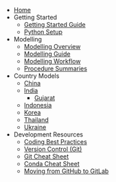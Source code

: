 - [Home](https://gitlab.iea.org/iea/ems/rise/knowledge-database/-/wikis/home)
- Getting Started
  - [Getting Started Guide](https://gitlab.iea.org/iea/ems/rise/knowledge-database/-/wikis/Getting-started)
  - [Python Setup](https://gitlab.iea.org/iea/ems/rise/knowledge-database/-/wikis/Python-setup)
- Modelling
  - [Modelling Overview](https://gitlab.iea.org/iea/ems/rise/knowledge-database/-/wikis/Modelling-overview)
  - [Modelling Guide](https://gitlab.iea.org/iea/ems/rise/knowledge-database/-/wikis/Modelling-guide)
  - [Modelling Workflow](https://gitlab.iea.org/iea/ems/rise/knowledge-database/-/wikis/Modelling-workflow)
  - [Procedure Summaries](https://gitlab.iea.org/iea/ems/rise/knowledge-database/-/wikis/Procedure-summaries-for-modellers)
- Country Models
  - [China](china-model)
  - [India](https://gitlab.iea.org/iea/ems/rise/knowledge-database/-/wikis/India-model)
    - [Gujarat](https://gitlab.iea.org/iea/ems/rise/knowledge-database/-/wikis/Gujarat,-India-model)
  - [Indonesia](https://gitlab.iea.org/iea/ems/rise/knowledge-database/-/wikis/Indonesia-model)
  - [Korea](https://gitlab.iea.org/iea/ems/rise/knowledge-database/-/wikis/Korea-model)
  - [Thailand](https://gitlab.iea.org/iea/ems/rise/knowledge-database/-/wikis/Thailand-model)
  - [Ukraine](https://gitlab.iea.org/iea/ems/rise/knowledge-database/-/wikis/Ukraine-model)
- Development Resources
  - [Coding Best Practices](https://gitlab.iea.org/iea/ems/rise/knowledge-database/-/wikis/Coding-best-practice)
  - [Version Control (Git)](https://gitlab.iea.org/iea/ems/rise/knowledge-database/-/wikis/Version-Control-(Git))
  - [Git Cheat Sheet](https://gitlab.iea.org/iea/ems/rise/knowledge-database/-/wikis/Git-Cheat-Sheet)
  - [Conda Cheat Sheet](https://gitlab.iea.org/iea/ems/rise/knowledge-database/-/wikis/Conda-Cheat-Sheet)
  - [Moving from GitHub to GitLab](https://gitlab.iea.org/iea/ems/rise/knowledge-database/-/wikis/Move-a-repo-from-GitHub-to-GitLab)